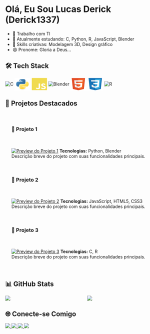 # Olá, Eu Sou Lucas Derick (Derick1337)
- 🔭 Trabalho com TI
- 🌱 Atualmente estudando: C, Python, R, JavaScript, Blender
- 🎨 Skills criativas: Modelagem 3D, Design gráfico
- 😄 Pronome: Gloria a Deus...

## 🛠️ Tech Stack

<div style="display: inline_block">
  <img align="center" alt="C" height="40" width="50" src="https://cdn.jsdelivr.net/gh/devicons/devicon@latest/icons/c/c-original.svg">
  <img align="center" alt="Python" height="40" width="50" src="https://raw.githubusercontent.com/devicons/devicon/master/icons/python/python-original.svg">
  <img align="center" alt="JavaScript" height="40" width="50" src="https://raw.githubusercontent.com/devicons/devicon/master/icons/javascript/javascript-plain.svg">
  <img align="center" alt="Blender" height="40" width="50" src="https://cdn.jsdelivr.net/gh/devicons/devicon@latest/icons/blender/blender-original.svg">
  <img align="center" alt="HTML5" height="40" width="50" src="https://raw.githubusercontent.com/devicons/devicon/master/icons/html5/html5-original.svg">
  <img align="center" alt="CSS3" height="40" width="50" src="https://raw.githubusercontent.com/devicons/devicon/master/icons/css3/css3-original.svg">
  <img align="center" alt="R" height="40" width="50" src="https://cdn.jsdelivr.net/gh/devicons/devicon@latest/icons/r/r-original.svg">
</div>

## 🚀 Projetos Destacados

<div style="display: grid; grid-template-columns: repeat(auto-fit, minmax(300px, 1fr)); gap: 20px; padding: 20px;">

### 📌 Projeto 1
[![Preview do Projeto 1](https://via.placeholder.com/400x250/2D2D2D/FFFFFF?text=Preview+Projeto+1)](link_do_projeto_1)
**Tecnologias:** Python, Blender  
Descrição breve do projeto com suas funcionalidades principais.

### 📌 Projeto 2
[![Preview do Projeto 2](https://via.placeholder.com/400x250/2D2D2D/FFFFFF?text=Preview+Projeto+2)](link_do_projeto_2)
**Tecnologias:** JavaScript, HTML5, CSS3  
Descrição breve do projeto com suas funcionalidades principais.

### 📌 Projeto 3
[![Preview do Projeto 3](https://via.placeholder.com/400x250/2D2D2D/FFFFFF?text=Preview+Projeto+3)](link_do_projeto_3)
**Tecnologias:** C, R  
Descrição breve do projeto com suas funcionalidades principais.

</div>

## 📊 GitHub Stats

<div style="display: flex; gap: 20px; flex-wrap: wrap;">
  <img width="48%" src="https://github-readme-stats.vercel.app/api?username=Derick1337&show_icons=true&theme=dark&hide_border=true" />
  <img width="48%" src="https://github-readme-stats.vercel.app/api/top-langs/?username=Derick1337&layout=compact&theme=dark&hide_border=true" />
</div>

## 🌐 Conecte-se Comigo

<div style="display: inline_block">
  <a href="https://www.instagram.com/derick_1337" target="_blank">
    <img src="https://img.shields.io/badge/Instagram-E4405F?style=for-the-badge&logo=instagram&logoColor=white">
  </a>
  <a href="mailto:lucaspereiraderick@gmail.com">
    <img src="https://img.shields.io/badge/Gmail-D14836?style=for-the-badge&logo=gmail&logoColor=white">
  </a>
  <a href="https://www.linkedin.com/in/lucas-derick-silva-pereira-507861276/">
    <img src="https://img.shields.io/badge/LinkedIn-0077B5?style=for-the-badge&logo=linkedin&logoColor=white">
  </a>
  <a href="https://www.behance.net/seu_perfil" target="_blank">
    <img src="https://img.shields.io/badge/Behance-1769FF?style=for-the-badge&logo=behance&logoColor=white">
  </a>
</div>
